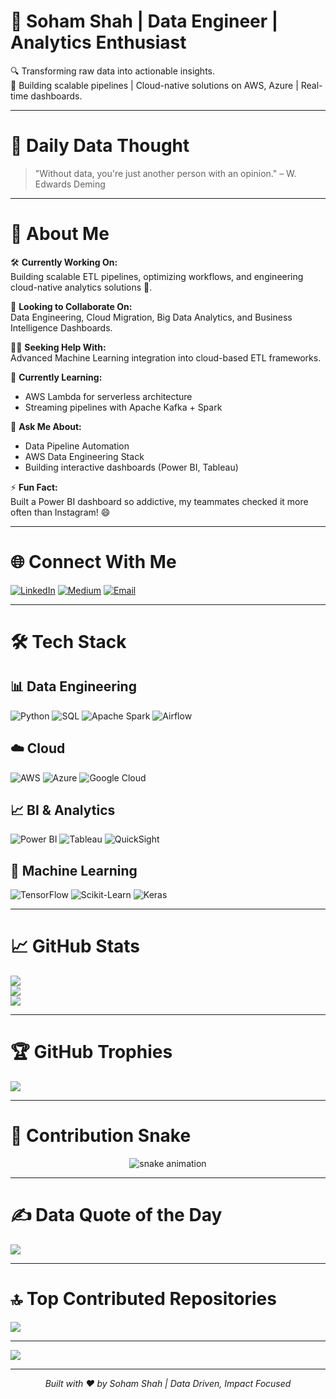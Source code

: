 <!-- Soham Shah | Data Engineer | GitHub Profile README -->

# 🚀 Soham Shah | Data Engineer | Analytics Enthusiast

🔍 Transforming raw data into actionable insights.  
🎯 Building scalable pipelines | Cloud-native solutions on AWS, Azure | Real-time dashboards.

---

# 🧠 Daily Data Thought
> "Without data, you're just another person with an opinion." – W. Edwards Deming

---

# 💫 About Me
🛠️ **Currently Working On:**  
Building scalable ETL pipelines, optimizing workflows, and engineering cloud-native analytics solutions 🚀.

🤝 **Looking to Collaborate On:**  
Data Engineering, Cloud Migration, Big Data Analytics, and Business Intelligence Dashboards.

🙋‍♂️ **Seeking Help With:**  
Advanced Machine Learning integration into cloud-based ETL frameworks.

🌱 **Currently Learning:**  
- AWS Lambda for serverless architecture
- Streaming pipelines with Apache Kafka + Spark

💬 **Ask Me About:**  
- Data Pipeline Automation
- AWS Data Engineering Stack
- Building interactive dashboards (Power BI, Tableau)

⚡ **Fun Fact:**  
Built a Power BI dashboard so addictive, my teammates checked it more often than Instagram! 😄

---

# 🌐 Connect With Me

[![LinkedIn](https://img.shields.io/badge/LinkedIn-%230077B5.svg?logo=linkedin&logoColor=white)](https://linkedin.com/in/soham-shah23) 
[![Medium](https://img.shields.io/badge/Medium-12100E?logo=medium&logoColor=white)](https://medium.com/@sohamshah2330) 
[![Email](https://img.shields.io/badge/Email-D14836?logo=gmail&logoColor=white)](mailto:sohamshah2001@gmail.com) 

---

# 🛠️ Tech Stack

## 📊 Data Engineering
![Python](https://img.shields.io/badge/Python-3670A0?style=for-the-badge&logo=python&logoColor=ffdd54) ![SQL](https://img.shields.io/badge/SQL-005C9C?style=for-the-badge&logo=postgresql&logoColor=white) ![Apache Spark](https://img.shields.io/badge/Apache%20Spark-FDEE21?style=for-the-badge&logo=apachespark&logoColor=black) ![Airflow](https://img.shields.io/badge/Apache%20Airflow-017CEE?style=for-the-badge&logo=Apache%20Airflow&logoColor=white)

## ☁️ Cloud
![AWS](https://img.shields.io/badge/AWS-FF9900?style=for-the-badge&logo=amazonaws&logoColor=white) ![Azure](https://img.shields.io/badge/Azure-0072C6?style=for-the-badge&logo=microsoftazure&logoColor=white) ![Google Cloud](https://img.shields.io/badge/Google%20Cloud-4285F4?style=for-the-badge&logo=googlecloud&logoColor=white)

## 📈 BI & Analytics
![Power BI](https://img.shields.io/badge/Power%20BI-F2C811?style=for-the-badge&logo=powerbi&logoColor=black) ![Tableau](https://img.shields.io/badge/Tableau-E97627?style=for-the-badge&logo=tableau&logoColor=white) ![QuickSight](https://img.shields.io/badge/AWS%20QuickSight-FF9900?style=for-the-badge&logo=amazonaws&logoColor=white)

## 🧠 Machine Learning
![TensorFlow](https://img.shields.io/badge/TensorFlow-FF6F00?style=for-the-badge&logo=tensorflow&logoColor=white) ![Scikit-Learn](https://img.shields.io/badge/scikit--learn-F7931E?style=for-the-badge&logo=scikit-learn&logoColor=white) ![Keras](https://img.shields.io/badge/Keras-D00000?style=for-the-badge&logo=keras&logoColor=white)

---

# 📈 GitHub Stats

![](https://github-readme-stats.vercel.app/api?username=23Soham&theme=radical&hide_border=false&include_all_commits=true&count_private=false)<br/>
![](https://nirzak-streak-stats.vercel.app/?user=23Soham&theme=radical&hide_border=false)<br/>
![](https://github-readme-stats.vercel.app/api/top-langs/?username=23Soham&theme=radical&hide_border=false&layout=compact)

---

# 🏆 GitHub Trophies

![](https://github-profile-trophy.vercel.app/?username=23Soham&theme=tokyonight&no-frame=false&no-bg=false&margin-w=4)

---

# 🐍 Contribution Snake

<p align="center">
  <img src="https://github.com/23Soham/23Soham/blob/output/github-contribution-grid-snake.svg" alt="snake animation" />
</p>

---

# ✍️ Data Quote of the Day
![](https://quotes-github-readme.vercel.app/api?type=horizontal&theme=radical)

---

# 🔝 Top Contributed Repositories

![](https://github-contributor-stats.vercel.app/api?username=23Soham&limit=5&theme=nightowl&combine_all_yearly_contributions=true)

---

[![](https://visitcount.itsvg.in/api?id=23Soham&icon=0&color=1)](https://visitcount.itsvg.in)

---

<p align="center">
  <i>Built with ❤️ by Soham Shah | Data Driven, Impact Focused</i>
</p>
